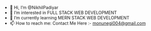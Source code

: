 - 👋 Hi, I’m @NikhilPadiyar
- 👀 I’m interested in FULL STACK WEB DEVELOPMENT
- 🌱 I’m currently learning MERN STACK WEB DEVELOPMENT
- 📫 How to reach me: Contact Me Here :- monunegi004@gmail.com

<!---
NikhilPadiyar/NikhilPadiyar is a ✨ special ✨ repository because its `README.md` (this file) appears on your GitHub profile.
You can click the Preview link to take a look at your changes.
--->
